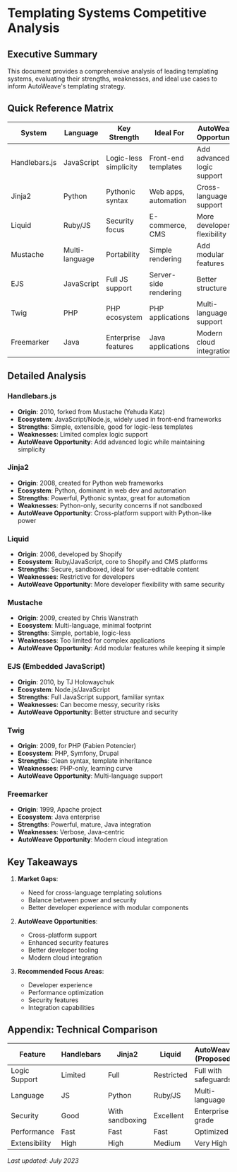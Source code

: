 # Templating Systems Competitive Analysis

## Executive Summary
This document provides a comprehensive analysis of leading templating systems, evaluating their strengths, weaknesses, and ideal use cases to inform AutoWeave's templating strategy.

## Quick Reference Matrix

| System | Language | Key Strength | Ideal For | AutoWeave Opportunity |
|--------|----------|--------------|-----------|------------------------|
| Handlebars.js | JavaScript | Logic-less simplicity | Front-end templates | Add advanced logic support |
| Jinja2 | Python | Pythonic syntax | Web apps, automation | Cross-language support |
| Liquid | Ruby/JS | Security focus | E-commerce, CMS | More developer flexibility |
| Mustache | Multi-language | Portability | Simple rendering | Add modular features |
| EJS | JavaScript | Full JS support | Server-side rendering | Better structure |
| Twig | PHP | PHP ecosystem | PHP applications | Multi-language support |
| Freemarker | Java | Enterprise features | Java applications | Modern cloud integration |

## Detailed Analysis

### Handlebars.js
- **Origin**: 2010, forked from Mustache (Yehuda Katz)
- **Ecosystem**: JavaScript/Node.js, widely used in front-end frameworks
- **Strengths**: Simple, extensible, good for logic-less templates
- **Weaknesses**: Limited complex logic support
- **AutoWeave Opportunity**: Add advanced logic while maintaining simplicity

### Jinja2
- **Origin**: 2008, created for Python web frameworks
- **Ecosystem**: Python, dominant in web dev and automation
- **Strengths**: Powerful, Pythonic syntax, great for automation
- **Weaknesses**: Python-only, security concerns if not sandboxed
- **AutoWeave Opportunity**: Cross-platform support with Python-like power

### Liquid
- **Origin**: 2006, developed by Shopify
- **Ecosystem**: Ruby/JavaScript, core to Shopify and CMS platforms
- **Strengths**: Secure, sandboxed, ideal for user-editable content
- **Weaknesses**: Restrictive for developers
- **AutoWeave Opportunity**: More developer flexibility with same security

### Mustache
- **Origin**: 2009, created by Chris Wanstrath
- **Ecosystem**: Multi-language, minimal footprint
- **Strengths**: Simple, portable, logic-less
- **Weaknesses**: Too limited for complex applications
- **AutoWeave Opportunity**: Add modular features while keeping it simple

### EJS (Embedded JavaScript)
- **Origin**: 2010, by TJ Holowaychuk
- **Ecosystem**: Node.js/JavaScript
- **Strengths**: Full JavaScript support, familiar syntax
- **Weaknesses**: Can become messy, security risks
- **AutoWeave Opportunity**: Better structure and security

### Twig
- **Origin**: 2009, for PHP (Fabien Potencier)
- **Ecosystem**: PHP, Symfony, Drupal
- **Strengths**: Clean syntax, template inheritance
- **Weaknesses**: PHP-only, learning curve
- **AutoWeave Opportunity**: Multi-language support

### Freemarker
- **Origin**: 1999, Apache project
- **Ecosystem**: Java enterprise
- **Strengths**: Powerful, mature, Java integration
- **Weaknesses**: Verbose, Java-centric
- **AutoWeave Opportunity**: Modern cloud integration

## Key Takeaways

1. **Market Gaps**:
    - Need for cross-language templating solutions
    - Balance between power and security
    - Better developer experience with modular components

2. **AutoWeave Opportunities**:
    - Cross-platform support
    - Enhanced security features
    - Better developer tooling
    - Modern cloud integration

3. **Recommended Focus Areas**:
    - Developer experience
    - Performance optimization
    - Security features
    - Integration capabilities

## Appendix: Technical Comparison

| Feature | Handlebars | Jinja2 | Liquid | AutoWeave (Proposed) |
|---------|------------|--------|--------|----------------------|
| Logic Support | Limited | Full | Restricted | Full with safeguards |
| Language | JS | Python | Ruby/JS | Multi-language |
| Security | Good | With sandboxing | Excellent | Enterprise-grade |
| Performance | Fast | Fast | Fast | Optimized |
| Extensibility | High | High | Medium | Very High |

*Last updated: July 2023*
